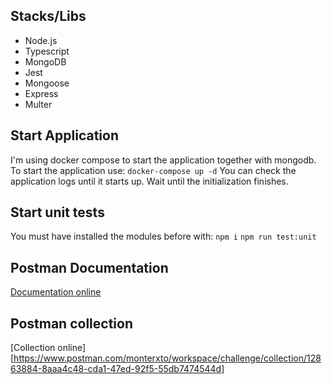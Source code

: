 ## Stacks/Libs
- Node.js
- Typescript
- MongoDB
- Jest
- Mongoose
- Express
- Multer

## Start Application
I'm using docker compose to start the application together with mongodb.
To start the application use:
`docker-compose up -d`
You can check the application logs until it starts up.
Wait until the initialization finishes.

## Start unit tests
You must have installed the modules before with:
`npm i`
`npm run test:unit`

## Postman Documentation
[Documentation online](https://documenter.getpostman.com/view/12863884/UVR5rpYn)

## Postman collection
[Collection online][https://www.postman.com/monterxto/workspace/challenge/collection/12863884-8aaa4c48-cda1-47ed-92f5-55db7474544d]
